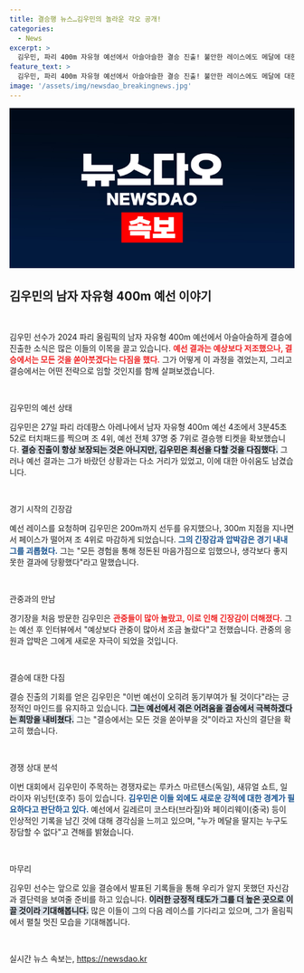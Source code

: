 ```yaml
---
title: 결승행 뉴스…김우민의 놀라운 각오 공개!
categories:
  - News
excerpt: >
  김우민, 파리 400m 자유형 예선에서 아슬아슬한 결승 진출! 불안한 레이스에도 메달에 대한 열망을 불태우며 “결승에서 모든 것을 쏟겠다”고 다짐했다. 긴장감 넘치는 결승이 기대된다!
feature_text: >
  김우민, 파리 400m 자유형 예선에서 아슬아슬한 결승 진출! 불안한 레이스에도 메달에 대한 열망을 불태우며 “결승에서 모든 것을 쏟겠다”고 다짐했다. 긴장감 넘치는 결승이 기대된다!
image: '/assets/img/newsdao_breakingnews.jpg'
---
```


<p><img src="/assets/img/newsdao_breakingnews.jpg" alt="implanttips 속보" /></p>

<h2 data-ke-size="size26">김우민의 남자 자유형 400m 예선 이야기</h2>

<p data-ke-size="size16">&nbsp;</p>

<p>김우민 선수가 2024 파리 올림픽의 남자 자유형 400m 예선에서 아슬아슬하게 결승에 진출한 소식은 많은 이들의 이목을 끌고 있습니다. <b><span style="color: #ee2323;">예선 결과는 예상보다 저조했으나, 결승에서는 모든 것을 쏟아붓겠다는 다짐을 했다.</span></b> 그가 어떻게 이 과정을 겪었는지, 그리고 결승에서는 어떤 전략으로 임할 것인지를 함께 살펴보겠습니다.</p>

<p data-ke-size="size16">&nbsp;</p>

<p>김우민의 예선 상태</p>

<p>김우민은 27일 파리 라데팡스 아레나에서 남자 자유형 400m 예선 4조에서 3분45초52로 터치패드를 찍으며 조 4위, 예선 전체 37명 중 7위로 결승행 티켓을 확보했습니다. <b><span style="background-color: #21538527;">결승 진출이 항상 보장되는 것은 아니지만, 김우민은 최선을 다할 것을 다짐했다.</span></b> 그러나 예선 결과는 그가 바랐던 상황과는 다소 거리가 있었고, 이에 대한 아쉬움도 남겼습니다.</p>

<p data-ke-size="size16">&nbsp;</p>

<p>경기 시작의 긴장감</p>

<p>예선 레이스를 요청하며 김우민은 200m까지 선두를 유지했으나, 300m 지점을 지나면서 페이스가 떨어져 조 4위로 마감하게 되었습니다. <b><span style="color: #1a5490;">그의 긴장감과 압박감은 경기 내내 그를 괴롭혔다.</span></b> 그는 "모든 경험을 통해 정돈된 마음가짐으로 임했으나, 생각보다 좋지 못한 결과에 당황했다"라고 말했습니다. </p>

<p data-ke-size="size16">&nbsp;</p>

<p>관중과의 만남</p>

<p>경기장을 처음 방문한 김우민은 <b><span style="color: #ee2323;">관중들이 많아 놀랐고, 이로 인해 긴장감이 더해졌다.</span></b> 그는 예선 후 인터뷰에서 "예상보다 관중이 많아서 조금 놀랐다"고 전했습니다. 관중의 응원과 압박은 그에게 새로운 자극이 되었을 것입니다.</p>

<p data-ke-size="size16">&nbsp;</p>

<p>결승에 대한 다짐</p>

<p>결승 진출의 기회를 얻은 김우민은 "이번 예선이 오히려 동기부여가 될 것이다"라는 긍정적인 마인드를 유지하고 있습니다. <b><span style="background-color: #21538527;">그는 예선에서 겪은 어려움을 결승에서 극복하겠다는 희망을 내비쳤다.</span></b> 그는 "결승에서는 모든 것을 쏟아부을 것"이라고 자신의 결단을 확고히 했습니다.</p>

<p data-ke-size="size16">&nbsp;</p>

<p>경쟁 상대 분석</p>

<p>이번 대회에서 김우민이 주목하는 경쟁자로는 루카스 마르텐스(독일), 새뮤얼 쇼트, 일라이자 위닝턴(호주) 등이 있습니다. <b><span style="color: #1a5490;">김우민은 이들 외에도 새로운 강적에 대한 경계가 필요하다고 판단하고 있다.</span></b> 예선에서 길레르미 코스타(브라질)와 페이리웨이(중국) 등이 인상적인 기록을 남긴 것에 대해 경각심을 느끼고 있으며, "누가 메달을 딸지는 누구도 장담할 수 없다"고 견해를 밝혔습니다.</p>

<p data-ke-size="size16">&nbsp;</p>

<p>마무리</p>

<p>김우민 선수는 앞으로 있을 결승에서 발표된 기록들을 통해 우리가 알지 못했던 자신감과 결단력을 보여줄 준비를 하고 있습니다. <b><span style="background-color: #21538527;">이러한 긍정적 태도가 그를 더 높은 곳으로 이끌 것이라 기대해봅니다.</span></b> 많은 이들이 그의 다음 레이스를 기다리고 있으며, 그가 올림픽에서 펼칠 멋진 모습을 기대해봅니다. </p>

<p data-ke-size="size16">&nbsp;</p>
실시간 뉴스 속보는, <a href="https://newsdao.kr" rel="dofollow">https://newsdao.kr</a>


